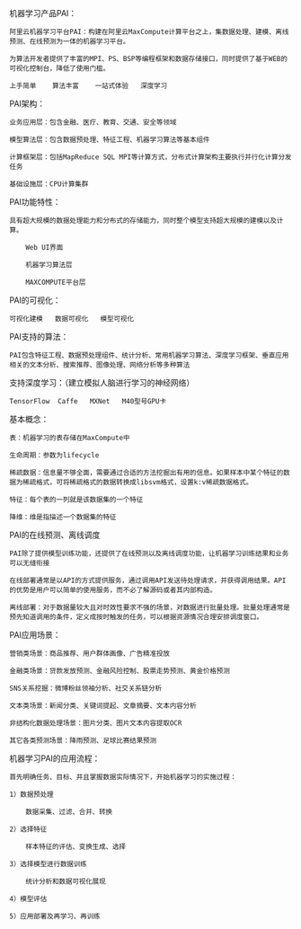 
机器学习产品PAI：

	阿里云机器学习平台PAI：构建在阿里云MaxCompute计算平台之上，集数据处理、建模、离线预测、在线预测为一体的机器学习平台。
	
	为算法开发者提供了丰富的MPI、PS、BSP等编程框架和数据存储接口，同时提供了基于WEB的可视化控制台，降低了使用门槛。
	
	上手简单	算法丰富	一站式体验	深度学习

PAI架构：

	业务应用层：包含金融、医疗、教育、交通、安全等领域
	
	模型算法层：包含数据预处理、特征工程、机器学习算法等基本组件
	
	计算框架层：包括MapReduce SQL MPI等计算方式，分布式计算架构主要执行并行化计算分发任务
	
	基础设施层：CPU计算集群
	
	
PAI功能特性：

	具有超大规模的数据处理能力和分布式的存储能力，同时整个模型支持超大规模的建模以及计算。
	
		Web UI界面
		
		机器学习算法层
		
		MAXCOMPUTE平台层

PAI的可视化：

	可视化建模	数据可视化	模型可视化
	

PAI支持的算法：

	PAI包含特征工程、数据预处理组件、统计分析、常用机器学习算法、深度学习框架、垂直应用相关的文本分析、搜索推荐、图像处理、网络分析等多种算法
	

支持深度学习：（建立模拟人脑进行学习的神经网络）

	TensorFlow	Caffe	MXNet	M40型号GPU卡
	

基本概念：

	表：机器学习的表存储在MaxCompute中
	
	生命周期：参数为lifecycle
	
	稀疏数据：信息量不够全面，需要通过合适的方法挖掘出有用的信息。如果样本中某个特征的数据为稀疏格式，可将稀疏格式的数据转换成libsvm格式，设置k:v稀疏数据格式。
	
	特征：每个表的一列就是该数据集的一个特征
	
	降维：维是指描述一个数据集的特征

PAI的在线预测、离线调度

	PAI除了提供模型训练功能，还提供了在线预测以及离线调度功能，让机器学习训练结果和业务可以无缝衔接
	
	在线部署通常是以API的方式提供服务，通过调用API发送待处理请求，并获得调用结果。API的优势是用户可以简单的使用服务，而不必了解源码或者其内部构造。
	
	离线部署：对于数据量较大且对时效性要求不强的场景，对数据进行批量处理。批量处理通常是预先知道调用的条件，定义成按时触发的任务，可以根据资源情况合理安排调度窗口。
	

PAI应用场景：

	营销类场景：商品推荐、用户群体画像、广告精准投放
	
	金融类场景：贷款发放预测、金融风险控制、股票走势预测、黄金价格预测
	
	SNS关系挖掘：微博粉丝领袖分析、社交关系链分析
	
	文本类场景：新闻分类、关键词提起、文章摘要、文本内容分析
	
	非结构化数据处理场景：图片分类、图片文本内容提取OCR
	
	其它各类预测场景：降雨预测、足球比赛结果预测
	
	
	
机器学习PAI的应用流程：

	首先明确任务、目标、并且掌握数据实际情况下，开始机器学习的实施过程：
	
	1）数据预处理
	
		数据采集、过滤、合并、转换
		
	2）选择特征
	
		样本特征的评估、变换生成、选择
		
	3）选择模型进行数据训练
	
		统计分析和数据可视化展现
		
	4）模型评估
	
	5）应用部署及再学习、再训练
	

